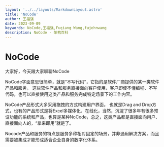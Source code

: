 ```yaml
---
layout: '../../layouts/MarkdownLayout.astro'
title: 'NoCode'
author: 王福强
date: 2023-09-09
keywords: NoCode,王福强,Fuqiang Wang,fujohnwang
description: NoCode - 架构百科
---
```


# NoCode

大家好，今天跟大家聊聊NoCode

NoCode字面意思很简单，就是“不写代码”，它指的是软件厂商提供的某一类软件产品和服务， 这些软件产品和服务直接面向客户使用，客户即使不懂编程、不写代码，也可以直接使用这类产品和服务完成特定场景下的工作内容。

NoCode产品形式大多采用拖拽的方式构建用户界面， 也就是Drag and Drop方式，也有的产品形式是将Excel多媒体化、在线化，当然，沉淀了很多年有很多预设功能的系统和产品，也算是某种NoCode，总之，这类产品都是直接面向用户、直接面向人的，“拿来即用”就是了。

Nocode产品和服务的特点是服务多种相对固定的场景，并非通用解决方案，而且需要被集成才能形成适合企业自身的数字化体系。

